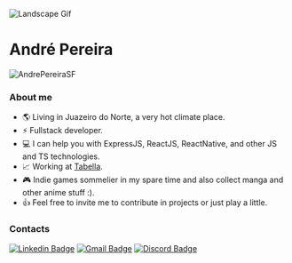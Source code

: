 ![Landscape Gif](https://media.giphy.com/media/NKEt9elQ5cR68/giphy.gif)

# André Pereira
<img src="https://github-readme-stats.vercel.app/api?username=AndrePereiraSF&show_icons=true&count_private=true&theme=radical" alt="AndrePereiraSF" />

### About me
- 🌎 Living in Juazeiro do Norte, a very hot climate place.
- ⚡ Fullstack developer.
- 💻 I can help you with ExpressJS, ReactJS, ReactNative, and other JS and TS technologies.
- 📈 Working at [Tabella](https://jointabella.com/).
- 🎮 Indie games sommelier in my spare time and also collect manga and other anime stuff :).
- 👍 Feel free to invite me to contribute in projects or just play a little.


### Contacts
[![Linkedin Badge](https://img.shields.io/badge/-Andre%20Pereira-0077B5?style=flat-square&logo=Linkedin&logoColor=white&link=https://www.linkedin.com/in/andre-pereira-63673a77/)](https://www.linkedin.com/in/andre-pereira-63673a77/) 
[![Gmail Badge](https://img.shields.io/badge/-contato.andrepsf@gmail.com-D14836?style=flat-square&logo=gmail&logoColor=white&link=mailto:contato.andrepsf@gmail.com)](mailto:contato.andrepsf@gmail.com)
[![Discord Badge](https://img.shields.io/badge/-Darkzuz%235467-7289DA?style=flat-square&logo=discord&logoColor=white&link=https://discord.com/)](https://discord.com/)
